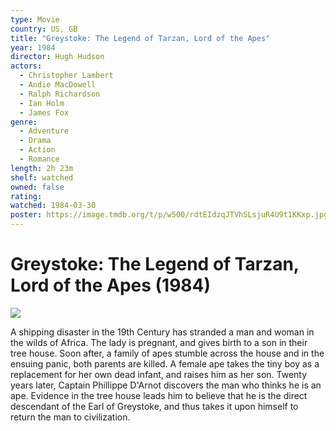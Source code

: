 ```yaml
---
type: Movie
country: US, GB
title: "Greystoke: The Legend of Tarzan, Lord of the Apes"
year: 1984
director: Hugh Hudson
actors:
  - Christopher Lambert
  - Andie MacDowell
  - Ralph Richardson
  - Ian Holm
  - James Fox
genre:
  - Adventure
  - Drama
  - Action
  - Romance
length: 2h 23m
shelf: watched
owned: false
rating:
watched: 1984-03-30
poster: https://image.tmdb.org/t/p/w500/rdtEIdzqJTVhSLsjuR4U9t1KKxp.jpg
---
```


# Greystoke: The Legend of Tarzan, Lord of the Apes (1984)

![](https://image.tmdb.org/t/p/w500/rdtEIdzqJTVhSLsjuR4U9t1KKxp.jpg)

A shipping disaster in the 19th Century has stranded a man and woman in the wilds of Africa. The lady is pregnant, and gives birth to a son in their tree house. Soon after, a family of apes stumble across the house and in the ensuing panic, both parents are killed. A female ape takes the tiny boy as a replacement for her own dead infant, and raises him as her son. Twenty years later, Captain Phillippe D'Arnot discovers the man who thinks he is an ape. Evidence in the tree house leads him to believe that he is the direct descendant of the Earl of Greystoke, and thus takes it upon himself to return the man to civilization.